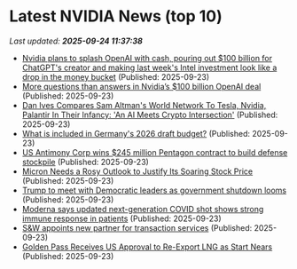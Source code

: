 # Latest NVIDIA News (top 10)
_Last updated: **2025-09-24 11:37:38**_

- [Nvidia plans to splash OpenAI with cash, pouring out $100 billion for ChatGPT's creator and making last week's Intel investment look like a drop in the money bucket](https://www.pcgamer.com/software/ai/nvidia-plans-to-splash-openai-with-cash-pouring-out-usd100-billion-for-chatgpts-creator-and-making-last-weeks-intel-investment-look-like-a-drop-in-the-money-bucket/) (Published: 2025-09-23)
- [More questions than answers in Nvidia’s $100 billion OpenAI deal](https://indianexpress.com/article/technology/tech-news-technology/more-questions-than-answers-in-nvidias-100-billion-openai-deal-10266666/) (Published: 2025-09-23)
- [Dan Ives Compares Sam Altman's World Network To Tesla, Nvidia, Palantir In Their Infancy: 'An AI Meets Crypto Intersection'](https://finance.yahoo.com/news/dan-ives-compares-sam-altmans-113104969.html) (Published: 2025-09-23)
- [What is included in Germany's 2026 draft budget?](https://biztoc.com/x/7200863887da4a7a) (Published: 2025-09-23)
- [US Antimony Corp wins $245 million Pentagon contract to build defense stockpile](https://biztoc.com/x/13a20cf68eb9fb58) (Published: 2025-09-23)
- [Micron Needs a Rosy Outlook to Justify Its Soaring Stock Price](https://biztoc.com/x/d6e8dc03f7d7343c) (Published: 2025-09-23)
- [Trump to meet with Democratic leaders as government shutdown looms](https://biztoc.com/x/e443a7c74da702cd) (Published: 2025-09-23)
- [Moderna says updated next-generation COVID shot shows strong immune response in patients](https://biztoc.com/x/02ab8492dabfa603) (Published: 2025-09-23)
- [S&W appoints new partner for transaction services](https://biztoc.com/x/0aa76ee103d0bfff) (Published: 2025-09-23)
- [Golden Pass Receives US Approval to Re-Export LNG as Start Nears](https://biztoc.com/x/a1ab34ca66b04989) (Published: 2025-09-23)
